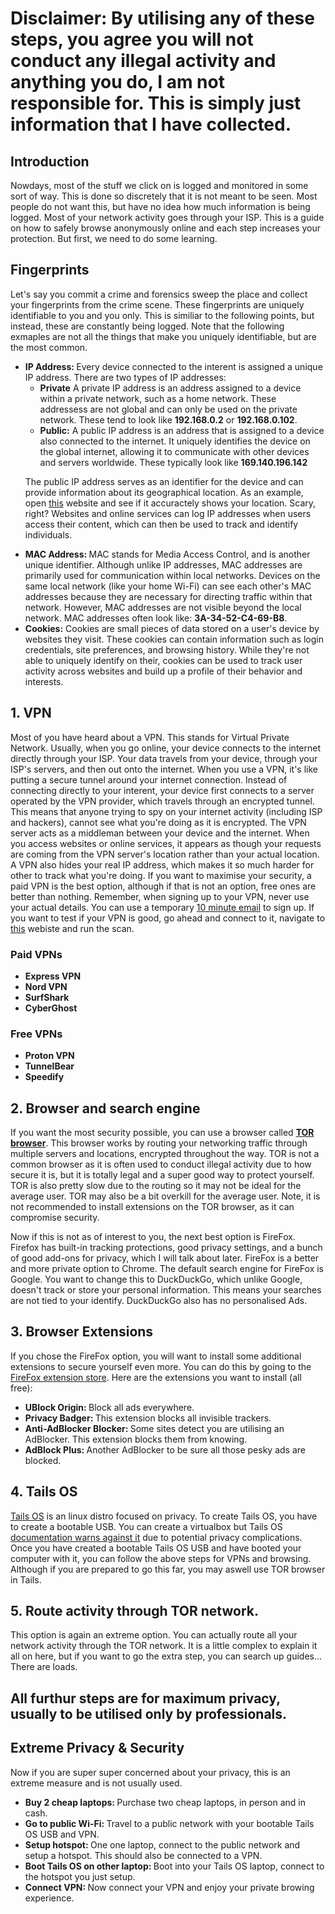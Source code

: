 <h1 color="red">Disclaimer: By utilising any of these steps, you agree you will not conduct any illegal activity and anything you do, I am not responsible for. This is simply just information that I have collected.</h1>

<h2>Introduction</h2>
<p>Nowdays, most of the stuff we click on is logged and monitored in some sort of way. This is done so discretely that it is not meant to be seen. Most people do not want this, but have no idea how much information is being logged. Most of your network activity goes through your ISP. This is a guide on how to safely browse anonymously online and each step increases your protection. But first, we need to do some learning.</p>

<h2>Fingerprints</h2>
<p>Let's say you commit a crime and forensics sweep the place and collect your fingerprints from the crime scene. These fingerprints are uniquely identifiable to you and you only. This is similiar to the following points, but instead, these are constantly being logged. Note that the following exmaples are not all the things that make you uniquely identifiable, but are the most common.</p>
<ul>
  <li><b>IP Address: </b> Every device connected to the interent is assigned a unique IP address. There are two types of IP addresses:
    <ul>
      <li><b>Private</b> A private IP address is an address assigned to a device within a private network, such as a home network. These addressess are not global and can only be used on the private network. These tend to look like <b>192.168.0.2</b> or <b>192.168.0.102</b>.</li>
      <li><b>Public:</b> A public IP address is an address that is assigned to a device also connected to the internet. It uniquely identifies the device on the global internet, allowing it to communicate with other devices and servers worldwide. These typically look like <b>169.140.196.142</b></li>
    </ul>

The public IP address serves as an identifier for the device and can provide information about its geographical location. As an example, open <a target="_blank" href="https://www.geolocation.com/">this</a> website and see if it accuractely shows your location. Scary, right? Websites and online services can log IP addresses when users access their content, which can then be used to track and identify individuals.</li>

<li><b>MAC Address: </b> MAC stands for Media Access Control, and is another unique identifier. Although unlike IP addresses, MAC addresses are primarily used for communication within local networks. Devices on the same local network (like your home Wi-Fi) can see each other's MAC addresses because they are necessary for directing traffic within that network. However, MAC addresses are not visible beyond the local network. MAC addresses often look like: <b>3A-34-52-C4-69-B8</b>.</li>

<li><b>Cookies:</b> Cookies are small pieces of data stored on a user's device by websites they visit. These cookies can contain information such as login credentials, site preferences, and browsing history. While they're not able to uniquely identify on their, cookies can be used to track user activity across websites and build up a profile of their behavior and interests.</li>
</ul>

<h2>1. VPN</h2>
<p>Most of you have heard about a VPN. This stands for Virtual Private Network. Usually, when you go online, your device connects to the internet directly through your ISP. Your data travels from your device, through your ISP's servers, and then out onto the internet. When you use a VPN, it's like putting a secure tunnel around your internet connection. Instead of connecting directly to your interent, your device first connects to a server operated by the VPN provider, which travels through an encrypted tunnel. This means that anyone trying to spy on your internet activity (including ISP and hackers), cannot see what you're doing as it is encrypted. The VPN server acts as a middleman between your device and the internet. When you access websites or online services, it appears as though your requests are coming from the VPN server's location rather than your actual location. A VPN also hides your real IP address, which makes it so much harder for other to track what you're doing. If you want to maximise your security, a paid VPN is the best option, although if that is not an option, free ones are better than nothing. Remember, when signing up to your VPN, never use your actual details. You can use a temporary <a href="https://10minutemail.com/" target="_blank">10 minute email</a> to sign up. If you want to test if your VPN is good, go ahead and connect to it, navigate to <a href="https://vpntesting.com/">this</a> webiste and run the scan.

  <h3>Paid VPNs</h3>
  <ul>
    <li><b>Express VPN</b></li>
    <li><b>Nord VPN</b></li>
    <li><b>SurfShark</b></li>
    <li><b>CyberGhost</b></li>
  </ul>

  <h3>Free VPNs</h3>
  <ul>
    <li><b>Proton VPN</b></li>
    <li><b>TunnelBear</b></li>
    <li><b>Speedify</b></li>
  </ul>
</p>

<h2>2. Browser and search engine</h2>
<p>If you want the most security possible, you can use a browser called <a href="https://www.torproject.org/download/"><b>TOR browser</b></a>. This browser works by routing your networking traffic through multiple servers and locations, encrypted throughout the way. TOR is not a common browser as it is often used to conduct illegal activity due to how secure it is, but it is totally legal and a super good way to protect yourself. TOR is also pretty slow due to the routing so it may not be ideal for the average user. TOR may also be a bit overkill for the average user. Note, it is not recommended to install extensions on the TOR browser, as it can compromise security.

Now if this is not as of interest to you, the next best option is FireFox. Firefox has built-in tracking protections, good privacy settings, and a bunch of good add-ons for privacy, which I will talk about later. FireFox is a better and more private option to Chrome. The default search engine for FireFox is Google. You want to change this to DuckDuckGo, which unlike Google, doesn't track or store your personal information. This means your searches are not tied to your identify. DuckDuckGo also has no personalised Ads.</p>

<h2>3. Browser Extensions</h2>
<p>If you chose the FireFox option, you will want to install some additional extensions to secure yourself even more. You can do this by going to the <a href="https://addons.mozilla.org/en-US/firefox/extensions/">FireFox extension store</a>. Here are the extensions you want to install (all free):
  <ul>
    <li><b>UBlock Origin: </b>Block all ads everywhere.</li>
    <li><b>Privacy Badger: </b>This extension blocks all invisible trackers.</li>
    <li><b>Anti-AdBlocker Blocker: </b>Some sites detect you are utilising an AdBlocker. This extension blocks them from knowing.</li>
    <li><b>AdBlock Plus: </b>Another AdBlocker to be sure all those pesky ads are blocked.</li>
  </ul>
</p>

<h2>4. Tails OS</h2>
<p><a href="https://tails.net/">Tails OS</a> is an linux distro focused on privacy. To create Tails OS, you have to create a bootable USB. You can create a virtualbox but Tails OS <a href="https://tails.net/doc/advanced_topics/virtualization/virtualbox/index.en.html">documentation warns against it</a> due to potential privacy complications. Once you have created a bootable Tails OS USB and have booted your computer with it, you can follow the above steps for VPNs and browsing. Although if you are prepared to go this far, you may aswell use TOR browser in Tails.</p>

<h2>5. Route activity through TOR network.</h2>
<p>This option is again an extreme option. You can actually route all your network activity through the TOR network. It is a little complex to explain it all on here, but if you want to go the extra step, you can search up guides... There are loads.</p>

<h2 color="red">All furthur steps are for maximum privacy, usually to be utilised only by professionals.</h2>

<h2>Extreme Privacy & Security</h2>
<p>Now if you are super super concerned about your privacy, this is an extreme measure and is not usually used.
  <ul>
    <li><b>Buy 2 cheap laptops: </b>Purchase two cheap laptops, in person and in cash.</li>
    <li><b>Go to public Wi-Fi: </b>Travel to a public network with your bootable Tails OS USB and VPN.</li>
    <li><b>Setup hotspot: </b>One one laptop, connect to the public network and setup a hotspot. This should also be connected to a VPN.</li>
    <li><b>Boot Tails OS on other laptop: </b>Boot into your Tails OS laptop, connect to the hotspot you just setup.</li>
    <li><b>Connect VPN: </b>Now connect your VPN and enjoy your private browing experience.</li>
  </ul>
</p>

